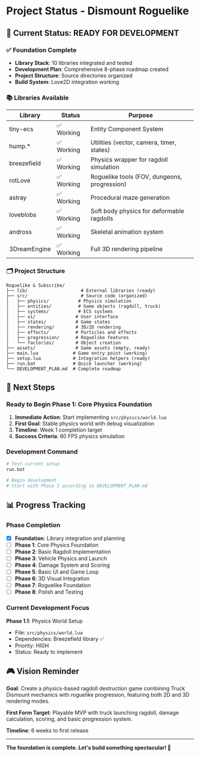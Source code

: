 # Project Status - Dismount Roguelike

## 🎯 Current Status: **READY FOR DEVELOPMENT**

### ✅ **Foundation Complete**
- **Library Stack**: 10 libraries integrated and tested
- **Development Plan**: Comprehensive 8-phase roadmap created
- **Project Structure**: Source directories organized
- **Build System**: Love2D integration working

### 📚 **Libraries Available**
| Library | Status | Purpose |
|---------|--------|---------|
| tiny-ecs | ✅ Working | Entity Component System |
| hump.* | ✅ Working | Utilities (vector, camera, timer, states) |
| breezefield | ✅ Working | Physics wrapper for ragdoll simulation |
| rotLove | ✅ Working | Roguelike tools (FOV, dungeons, progression) |
| astray | ✅ Working | Procedural maze generation |
| loveblobs | ✅ Working | Soft body physics for deformable ragdolls |
| andross | ✅ Working | Skeletal animation system |
| 3DreamEngine | ✅ Working | Full 3D rendering pipeline |

### 🗂️ **Project Structure**
```
Roguelike & Subscribe/
├── lib/                    # External libraries (ready)
├── src/                    # Source code (organized)
│   ├── physics/           # Physics simulation
│   ├── entities/          # Game objects (ragdoll, truck)
│   ├── systems/           # ECS systems
│   ├── ui/               # User interface
│   ├── states/           # Game states
│   ├── rendering/        # 3D/2D rendering
│   ├── effects/          # Particles and effects
│   ├── progression/      # Roguelike features
│   └── factories/        # Object creation
├── assets/               # Game assets (empty, ready)
├── main.lua             # Game entry point (working)
├── setup.lua            # Integration helpers (ready)
├── run.bat              # Quick launcher (working)
└── DEVELOPMENT_PLAN.md  # Complete roadmap
```

## 🚀 **Next Steps**

### **Ready to Begin Phase 1: Core Physics Foundation**

1. **Immediate Action**: Start implementing `src/physics/world.lua`
2. **First Goal**: Stable physics world with debug visualization
3. **Timeline**: Week 1 completion target
4. **Success Criteria**: 60 FPS physics simulation

### **Development Command**
```bash
# Test current setup
run.bat

# Begin development
# Start with Phase 1 according to DEVELOPMENT_PLAN.md
```

## 📊 **Progress Tracking**

### **Phase Completion**
- [x] **Foundation**: Library integration and planning
- [ ] **Phase 1**: Core Physics Foundation
- [ ] **Phase 2**: Basic Ragdoll Implementation
- [ ] **Phase 3**: Vehicle Physics and Launch
- [ ] **Phase 4**: Damage System and Scoring
- [ ] **Phase 5**: Basic UI and Game Loop
- [ ] **Phase 6**: 3D Visual Integration
- [ ] **Phase 7**: Roguelike Foundation
- [ ] **Phase 8**: Polish and Testing

### **Current Development Focus**
**Phase 1.1**: Physics World Setup
- File: `src/physics/world.lua`
- Dependencies: Breezefield library ✅
- Priority: HIGH
- Status: Ready to implement

## 🎮 **Vision Reminder**

**Goal**: Create a physics-based ragdoll destruction game combining Truck Dismount mechanics with roguelike progression, featuring both 2D and 3D rendering modes.

**First Form Target**: Playable MVP with truck launching ragdoll, damage calculation, scoring, and basic progression system.

**Timeline**: 6 weeks to first release

---

**The foundation is complete. Let's build something spectacular! 🚀**